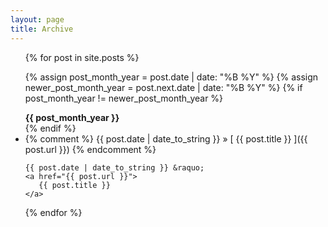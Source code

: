 ```yaml
---
layout: page
title: Archive
---
```


<ul class="related-posts card card-background-none">

{% for post in site.posts %}

  {% assign post_month_year = post.date | date: "%B %Y" %}
  {% assign newer_post_month_year = post.next.date | date: "%B %Y" %}
  {% if post_month_year != newer_post_month_year %}
<div class="archive-title"><strong>
    {{ post_month_year }}
</strong></div>
  {% endif %}
  
  <li>
    {% comment %}
    {{ post.date | date_to_string }} &raquo; [ {{ post.title }} ]({{ post.url }})
   {% endcomment %}
   
    {{ post.date | date_to_string }} &raquo; 
    <a href="{{ post.url }}">
       {{ post.title }}
    </a>
  </li>   
{% endfor %}

</ul>

